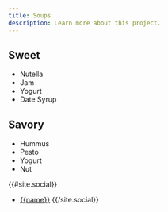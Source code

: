 ```yaml
---
title: Soups
description: Learn more about this project.
---
```


## Sweet
- Nutella
- Jam
- Yogurt
- Date Syrup

## Savory
- Hummus
- Pesto
- Yogurt
- Nut 


{{#site.social}}
- [{{name}}]({{url}})
{{/site.social}}
